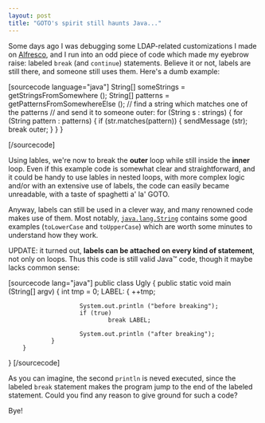 ```yaml
---
layout: post
title: "GOTO's spirit still haunts Java..."
---
```

Some days ago I was debugging some LDAP-related customizations I made on <a title="Alfresco ECM" href="http://www.alfresco.com" target="_blank">Alfresco</a>, and I run into an odd piece of code which made my eyebrow raise: labeled <code>break</code> (and <code>continue</code>) statements. Believe it or not, labels are still there, and someone still uses them. Here's a dumb example:

[sourcecode language="java"]
String[] someStrings = getStringsFromSomewhere ();
String[] patterns = getPatternsFromSomewhereElse ();
// find a string which matches one of the patterns
// and send it to someone
outer:
for (String s : strings)
{
        for (String pattern : patterns)
        {
                if (str.matches(pattern))
                {
                        sendMessage (str);
                        break outer;
                }
        }
}

[/sourcecode]

Using lables, we're now to break the <strong>outer</strong> loop while still inside the <strong>inner</strong> loop. Even if this example code is somewhat clear and straightforward, and it could be handy to use lables in nested loops, with more complex logic and/or with an extensive use of labels, the code can easily became unreadable, with a taste of spaghetti a' la' GOTO.

Anyway, labels can still be used in a clever way, and many renowned code makes use of them. Most notably, <a title="String class sources" href="http://docjar.org/html/api/java/lang/String.java.html" target="_blank"><code>java.lang.String</code></a> contains some good examples (<code>toLowerCase</code> and <code>toUpperCase</code>) which are worth some minutes to understand how they work.

UPDATE:
it turned out, <b>labels can be attached on every kind of statement</b>, not only on loops. Thus this code is still valid Java&trade; code, though it maybe lacks common sense:

[sourcecode lang="java"]
public class Ugly
{
        public static void main (String[] argv)
        {
                int tmp = 0;
                LABEL:
                {
                        ++tmp;

                        System.out.println ("before breaking");
                        if (true)
                                break LABEL;

                        System.out.println ("after breaking");
                }
        }
}
[/sourcecode]

As you can imagine, the second <code>println</code> is neved executed, since the labeled <code>break</code> statement makes the program jump to the end of the labeled statement.
Could you find any reason to give ground for such a code?

Bye!